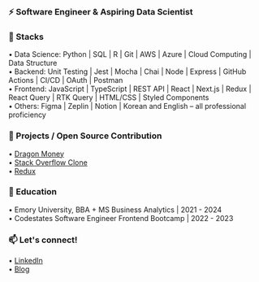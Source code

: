 ### ⚡ Software Engineer & Aspiring Data Scientist

### 🔨 Stacks 
•	Data Science: Python | SQL | R | Git | AWS | Azure | Cloud Computing | Data Structure <br/>
•	Backend: Unit Testing | Jest | Mocha | Chai | Node | Express | GitHub Actions | CI/CD | OAuth | Postman <br/>
•	Frontend: JavaScript | TypeScript | REST API | React | Next.js | Redux | React Query | RTK Query | HTML/CSS | Styled Components <br/>
•	Others: Figma | Zeplin | Notion | Korean and English – all professional proficiency <br/>

### 🌱 Projects / Open Source Contribution
• [Dragon Money](https://github.com/codestates-seb/seb42_main_023) <br/>
• [Stack Overflow Clone](https://github.com/codestates-seb/seb42_pre_015) <br/>
• [Redux](https://github.com/deminoth/redux/pull/18)

### 🔭 Education
• Emory University, BBA + MS Business Analytics | 2021 - 2024 <br/>
• Codestates Software Engineer Frontend Bootcamp | 2022 - 2023

### 📫 Let's connect!
• [LinkedIn](https://www.linkedin.com/in/annehlim/) <br/>
• [Blog](https://heeyeon-lim.notion.site/50b67e02d3ce44988bc63e2e217ff1bc?v=d31b15bf7fcc48fc8dcda13b02074d09)

